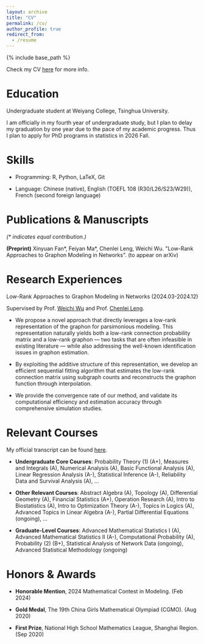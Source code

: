 ```yaml
---
layout: archive
title: "CV"
permalink: /cv/
author_profile: true
redirect_from:
  - /resume
---
```


{% include base_path %}

Check my CV [here](http://FayeeMa.github.io/files/CV_Feiyan_Ma.pdf) for more info.

# Education

Undergraduate student at Weiyang College, Tsinghua University.

I am officially in my fourth year of undergraduate study, but I plan to delay my graduation by one year due to the pace of my academic progress. Thus I plan to apply for PhD programs in statistics in 2026 Fall.


# Skills

- Programming:  R, Python, LaTeX, Git
  
- Language: Chinese (native), English (TOEFL 108 (R30/L26/S23/W29)), French (second foreign language)

# Publications & Manuscripts
*(\* indicates equal contribution.)*

**(Preprint)** Xinyuan Fan\*, Feiyan Ma\*, Chenlei Leng, Weichi Wu. "Low-Rank Approaches to Graphon Modeling in Networks". (to appear on arXiv)

# Research Experiences

Low-Rank Approaches to Graphon Modeling in Networks (2024.03-2024.12)

Supervised by Prof. [Weichi Wu](https://www.stat.tsinghua.edu.cn/en/info/1023/1048.htm) and Prof. [Chenlei Leng](https://warwick.ac.uk/fac/sci/statistics/staff/academic-research/leng/).

- We propose a novel approach that directly leverages a low-rank representation of the graphon for parsimonious modeling. This representation naturally yields both a low-rank connection probability matrix and a low-rank graphon — two tasks that are often infeasible in existing literature — while also addressing the well-known identification issues in graphon estimation.

- By exploiting the additive structure of this representation, we develop an efficient sequential fitting algorithm that estimates the low-rank connection matrix using subgraph counts and reconstructs the graphon function through interpolation. 
        
- We provide the convergence rate of our method, and validate its computational efficiency and estimation accuracy through comprehensive simulation studies.
  
# Relevant Courses

My official transcript can be found [here](http://FayeeMa.github.io/files/2021012561_undergraduate_major_en.pdf).

- **Undergraduate Core Courses**: Probability Theory (1) (A+), Measures and Integrals (A), Numerical Analysis (A), Basic Functional Analysis (A), Linear Regression Analysis (A-), Statistical Inference (A-), Reliability Data and Survival Analysis (A), ...

- **Other Relevant Courses**: Abstract Algebra (A), Topology (A), Differential Geometry (A), Financial Statistics (A+), Operation Research (A), Intro to Biostatistics (A),  Intro to Optimization Theory (A-), Topics in Logics (A), Advanced Topics in Linear Algebra (A-), Partial Differential Equations (ongoing), ...

- **Graduate-Level Courses**: Advanced Mathematical Statistics I (A), Advanced Mathematical Statistics II (A-), Computational Probability (A), Probability (2) (B+), Statistical Analysis of Network Data (ongoing), Advanced Statistical Methodology (ongoing)

# Honors & Awards

- **Honorable Mention**, 2024 Mathematical Contest in Modeling. (Feb 2024)

- **Gold Medal**, The 19th China Girls Mathematical Olympiad (CGMO). (Aug 2020)

- **First Prize**, National High School Mathematics League, Shanghai Region. (Sep 2020)

